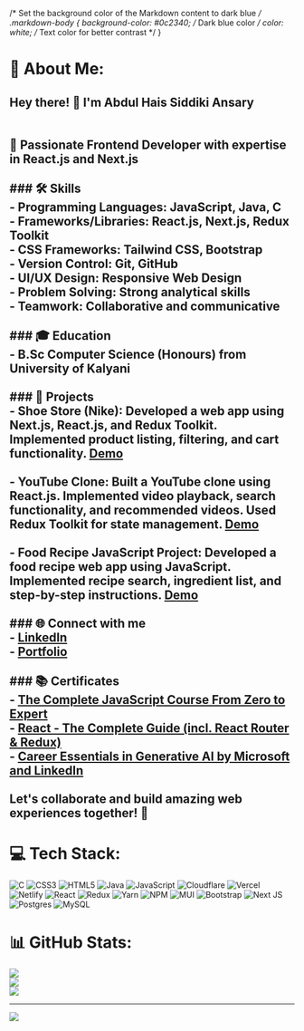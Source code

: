 /* Set the background color of the Markdown content to dark blue */
.markdown-body {
    background-color: #0c2340; /* Dark blue color */
    color: white; /* Text color for better contrast */
}

# 💫 About Me:
## Hey there! 👋 I'm Abdul Hais Siddiki Ansary<br><br><br>🚀 Passionate Frontend Developer with expertise in React.js and Next.js<br><br>### 🛠️ Skills<br>- **Programming Languages:** JavaScript, Java, C<br>- **Frameworks/Libraries:** React.js, Next.js, Redux Toolkit<br>- **CSS Frameworks:** Tailwind CSS, Bootstrap<br>- **Version Control:** Git, GitHub<br>- **UI/UX Design:** Responsive Web Design<br>- **Problem Solving:** Strong analytical skills<br>- **Teamwork:** Collaborative and communicative<br><br>### 🎓 Education<br>- B.Sc Computer Science (Honours) from University of Kalyani<br><br>### 💼 Projects<br>- **Shoe Store (Nike):** Developed a web app using Next.js, React.js, and Redux Toolkit. Implemented product listing, filtering, and cart functionality. [Demo](https://shoe-store-frontend-cyan.vercel.app)<br><br>- **YouTube Clone:** Built a YouTube clone using React.js. Implemented video playback, search functionality, and recommended videos. Used Redux Toolkit for state management. [Demo](https://nxtgenyoutubeapp.netlify.app)<br><br>- **Food Recipe JavaScript Project:** Developed a food recipe web app using JavaScript. Implemented recipe search, ingredient list, and step-by-step instructions. [Demo](https://forkifyofpalash.netlify.app)<br><br>### 🌐 Connect with me<br>- [LinkedIn](http://www.linkedin.com/in/siddiki-345433285)<br>- [Portfolio](https://siddikiansary.web.app)<br><br>### 📚 Certificates<br>- [The Complete JavaScript Course From Zero to Expert](https://shorturl.at/osVX8)<br>- [React - The Complete Guide (incl. React Router & Redux)](https://shorturl.at/ABNY2)<br>- [Career Essentials in Generative AI by Microsoft and LinkedIn](https://lnkd.in/ewPv75Rg)<br><br>Let's collaborate and build amazing web experiences together! 🚀<br>


# 💻 Tech Stack:
![C](https://img.shields.io/badge/c-%2300599C.svg?style=for-the-badge&logo=c&logoColor=white) ![CSS3](https://img.shields.io/badge/css3-%231572B6.svg?style=for-the-badge&logo=css3&logoColor=white) ![HTML5](https://img.shields.io/badge/html5-%23E34F26.svg?style=for-the-badge&logo=html5&logoColor=white) ![Java](https://img.shields.io/badge/java-%23ED8B00.svg?style=for-the-badge&logo=java&logoColor=white) ![JavaScript](https://img.shields.io/badge/javascript-%23323330.svg?style=for-the-badge&logo=javascript&logoColor=%23F7DF1E) ![Cloudflare](https://img.shields.io/badge/Cloudflare-F38020?style=for-the-badge&logo=Cloudflare&logoColor=white) ![Vercel](https://img.shields.io/badge/vercel-%23000000.svg?style=for-the-badge&logo=vercel&logoColor=white) ![Netlify](https://img.shields.io/badge/netlify-%23000000.svg?style=for-the-badge&logo=netlify&logoColor=#00C7B7) ![React](https://img.shields.io/badge/react-%2320232a.svg?style=for-the-badge&logo=react&logoColor=%2361DAFB) ![Redux](https://img.shields.io/badge/redux-%23593d88.svg?style=for-the-badge&logo=redux&logoColor=white) ![Yarn](https://img.shields.io/badge/yarn-%232C8EBB.svg?style=for-the-badge&logo=yarn&logoColor=white) ![NPM](https://img.shields.io/badge/NPM-%23000000.svg?style=for-the-badge&logo=npm&logoColor=white) ![MUI](https://img.shields.io/badge/MUI-%230081CB.svg?style=for-the-badge&logo=material-ui&logoColor=white) ![Bootstrap](https://img.shields.io/badge/bootstrap-%23563D7C.svg?style=for-the-badge&logo=bootstrap&logoColor=white) ![Next JS](https://img.shields.io/badge/Next-black?style=for-the-badge&logo=next.js&logoColor=white) ![Postgres](https://img.shields.io/badge/postgres-%23316192.svg?style=for-the-badge&logo=postgresql&logoColor=white) ![MySQL](https://img.shields.io/badge/mysql-%2300f.svg?style=for-the-badge&logo=mysql&logoColor=white)
# 📊 GitHub Stats:
![](https://github-readme-stats.vercel.app/api?username=palashansary&theme=dark&hide_border=false&include_all_commits=false&count_private=false)<br/>
![](https://github-readme-streak-stats.herokuapp.com/?user=palashansary&theme=dark&hide_border=false)<br/>
![](https://github-readme-stats.vercel.app/api/top-langs/?username=palashansary&theme=dark&hide_border=false&include_all_commits=false&count_private=false&layout=compact)

---
[![](https://visitcount.itsvg.in/api?id=palashansary&icon=0&color=0)](https://visitcount.itsvg.in)

<!-- Proudly created with GPRM ( https://gprm.itsvg.in ) -->
